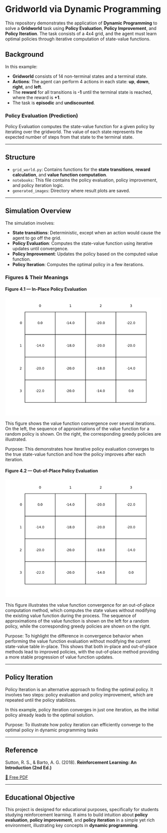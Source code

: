 # Gridworld via Dynamic Programming

This repository demonstrates the application of **Dynamic Programming** to solve a **Gridworld** task using **Policy Evaluation**, **Policy Improvement**, and **Policy Iteration**. The task consists of a 4x4 grid, and the agent must learn optimal policies through iterative computation of state-value functions.

## Background

In this example:

* **Gridworld** consists of 14 non-terminal states and a terminal state.
* **Actions**: The agent can perform 4 actions in each state: **up**, **down**, **right**, and **left**.
* The **reward** for all transitions is **-1** until the terminal state is reached, where the reward is **+1**.
* The task is **episodic** and **undiscounted**.

### Policy Evaluation (Prediction)

Policy Evaluation computes the state-value function for a given policy by iterating over the gridworld. The value of each state represents the expected number of steps from that state to the terminal state.

---

## Structure

* `grid_world.py`: Contains functions for the **state transitions**, **reward calculation**, and **value function computation**.
* `notebooks`: This file contains the policy evaluation, policy improvement, and policy iteration logic.
* `generated_images`: Directory where result plots are saved.

---

## Simulation Overview

The simulation involves:

* **State transitions**: Deterministic, except when an action would cause the agent to go off the grid.
* **Policy Evaluation**: Computes the state-value function using iterative updates until convergence.
* **Policy Improvement**: Updates the policy based on the computed value function.
* **Policy Iteration**: Computes the optimal policy in a few iterations.

### Figures & Their Meanings

#### Figure 4.1 —  In-Place Policy Evaluation

![figure_4_1_in_place.png](gridworld-dp/generated_images/figure_4_1_in_place.png)

This figure shows the value function convergence over several iterations. On the left, the sequence of approximations of the value function for a random policy is shown. On the right, the corresponding greedy policies are illustrated.

Purpose: This demonstrates how iterative policy evaluation converges to the true state-value function and how the policy improves after each iteration.



#### Figure 4.2 — Out-of-Place Policy Evaluation

![figure_4_1_out_place.png](gridworld-dp/generated_images/figure_4_1_out_place.png) 

This figure illustrates the value function convergence for an out-of-place computation method, which computes the state values without modifying the existing value function during the process. The sequence of approximations of the value function is shown on the left for a random policy, while the corresponding greedy policies are shown on the right.

Purpose: To highlight the difference in convergence behavior when performing the value function evaluation without modifying the current state-value table in-place. This shows that both in-place and out-of-place methods lead to improved policies, with the out-of-place method providing a more stable progression of value function updates.

---

## Policy Iteration

Policy Iteration is an alternative approach to finding the optimal policy. It involves two steps: policy evaluation and policy improvement, which are repeated until the policy stabilizes.

In this example, policy iteration converges in just one iteration, as the initial policy already leads to the optimal solution.

Purpose: To illustrate how policy iteration can efficiently converge to the optimal policy in dynamic programming tasks

---

## Reference

Sutton, R. S., & Barto, A. G. (2018).
**Reinforcement Learning: An Introduction (2nd Ed.)**

[📘 Free PDF](http://incompleteideas.net/book/the-book.html)

---

## Educational Objective

This project is designed for educational purposes, specifically for students studying reinforcement learning. It aims to build intuition about **policy evaluation**, **policy improvement**, and **policy iteration** in a simple yet rich environment, illustrating key concepts in **dynamic programming**.


